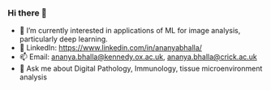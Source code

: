 ### Hi there 👋

- 🌱 I’m currently interested in applications of ML for image analysis, particularly deep learning.
- 👯 LinkedIn: https://www.linkedin.com/in/ananyabhalla/
- 📫 Email: ananya.bhalla@kennedy.ox.ac.uk, ananya.bhalla@crick.ac.uk
- 💬 Ask me about Digital Pathology, Immunology, tissue microenvironment analysis
